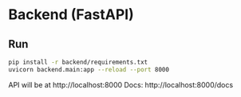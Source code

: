 
# Backend (FastAPI)

## Run
```bash
pip install -r backend/requirements.txt
uvicorn backend.main:app --reload --port 8000
```
API will be at http://localhost:8000
Docs: http://localhost:8000/docs
